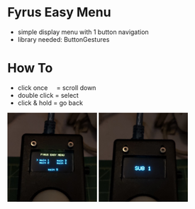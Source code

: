 # Fyrus Easy Menu

* simple display menu with 1 button navigation
* library needed: ButtonGestures

# How To

* click once&nbsp; &nbsp; &nbsp;= scroll down
* double click = select
* click & hold = go back

<p float="left">
<img src="image/IMG20231116092829.jpg" width="40%" />
<img src="image/IMG20231116092730.jpg" width="40%" />
</p>
